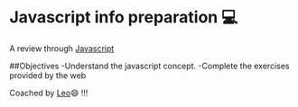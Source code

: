 # Javascript info preparation 💻
A review through [Javascript](https://javascript.info/)

##Objectives
-Understand the javascript concept.
-Complete the exercises provided by the web

Coached by [Leo](https://github.com/lndgalante)😄 !!!
